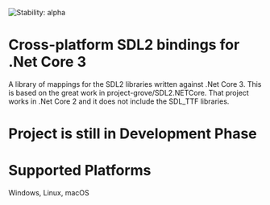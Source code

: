 ![Stability: alpha](https://img.shields.io/badge/stability-alpha-orange.svg)

# Cross-platform SDL2 bindings for .Net Core 3

A library of mappings for the SDL2 libraries written against .Net Core 3. This is based on the great work in project-grove/SDL2.NETCore. That project works in .Net Core 2 and it does not include the SDL_TTF libraries.

# Project is still in Development Phase

# Supported Platforms
Windows, Linux, macOS

